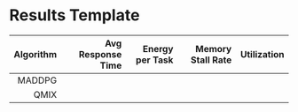 
# Results Template

| Algorithm | Avg Response Time | Energy per Task | Memory Stall Rate | Utilization |
|-----------:|-----------------:|----------------:|------------------:|-------------:|
| MADDPG     |                  |                 |                   |              |
| QMIX       |                  |                 |                   |              |
